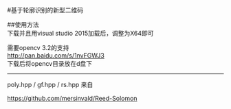 #基于轮廓识别的新型二维码   
   
   
##使用方法    
下载并且用visual studio 2015加载后，调整为X64即可    
    
需要opencv 3.2的支持    
http://pan.baidu.com/s/1nvFGWJ3      
下载后将opencv目录放在d盘下   
   
--------
poly.hpp / gf.hpp / rs.hpp 来自   

https://github.com/mersinvald/Reed-Solomon
